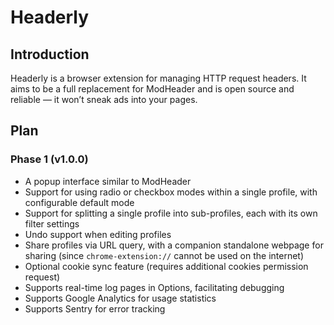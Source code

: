 # Headerly

## Introduction

Headerly is a browser extension for managing HTTP request headers. It aims to be a full replacement for ModHeader and is open source and reliable — it won’t sneak ads into your pages.

## Plan

### Phase 1 (v1.0.0)

-  A popup interface similar to ModHeader
-  Support for using radio or checkbox modes within a single profile, with configurable default mode
-  Support for splitting a single profile into sub-profiles, each with its own filter settings
-  Undo support when editing profiles
-  Share profiles via URL query, with a companion standalone webpage for sharing (since `chrome-extension://` cannot be used on the internet)
-  Optional cookie sync feature (requires additional cookies permission request)
-  Supports real-time log pages in Options, facilitating debugging
-  Supports Google Analytics for usage statistics
-  Supports Sentry for error tracking
